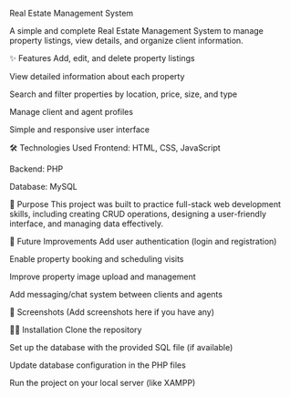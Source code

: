 Real Estate Management System

A simple and complete Real Estate Management System to manage property listings, view details, and organize client information.

✨ Features
Add, edit, and delete property listings

View detailed information about each property

Search and filter properties by location, price, size, and type

Manage client and agent profiles

Simple and responsive user interface

🛠 Technologies Used
Frontend: HTML, CSS, JavaScript

Backend: PHP

Database: MySQL

🎯 Purpose
This project was built to practice full-stack web development skills, including creating CRUD operations, designing a user-friendly interface, and managing data effectively.

🚀 Future Improvements
Add user authentication (login and registration)

Enable property booking and scheduling visits

Improve property image upload and management

Add messaging/chat system between clients and agents

📸 Screenshots
(Add screenshots here if you have any)

🧑‍💻 Installation
Clone the repository

Set up the database with the provided SQL file (if available)

Update database configuration in the PHP files

Run the project on your local server (like XAMPP)

